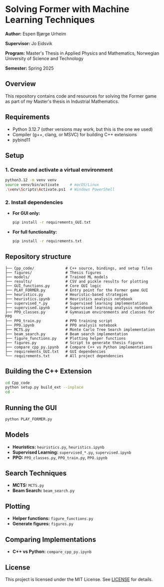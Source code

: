 # Solving Former with Machine Learning Techniques

**Author:** Espen Bjørge Urheim

**Supervisor:** Jo Eidsvik

**Program:** Master's Thesis in Applied Physics and Mathematics, Norwegian University of Science and Technology

**Semester:** Spring 2025

## Overview

This repository contains code and resources for solving the Former game as part of my Master's thesis in Industrial Mathematics.

## Requirements

* Python 3.12.7 (other versions may work, but this is the one we used)
* Compiler (g++, clang, or MSVC) for building C++ extensions
* pybind11

## Setup

### 1. Create and activate a virtual environment

```bash
python3.12 -m venv venv
source venv/bin/activate     # macOS/Linux
.\venv\Scripts\Activate.ps1  # Windows PowerShell
```

### 2. Install dependencies

* **For GUI only:**

  ```bash
  pip install -r requirements_GUI.txt
  ```
* **For full functionality:**

  ```bash
  pip install -r requirements.txt
  ```

## Repository structure

```
├── Cpp_code/              # C++ source, bindings, and setup files
├── figures/               # Thesis figures
├── models/                # Trained ML models
├── results/               # CSV and pickle results for plotting
├── GUI_functions.py       # Core GUI logic
├── PLAY_FORMER.py         # Entry point for the Former game GUI
├── heuristics.py          # Heuristic-based strategies
├── heuristics.ipynb       # Heuristics analysis notebook
├── supervised_*.py        # Supervised learning implementations
├── supervised.ipynb       # Supervised learning analysis notebook
├── PPO_classes.py         # Gymnasium environments and classes for PPO
├── PPO_train.py           # PPO training script
├── PPO.ipynb              # PPO analysis notebook
├── MCTS.py                # Monte Carlo Tree Search implementation
├── beam_search.py         # Beam search implementation
├── figure_functions.py    # Plotting helper functions
├── figures.py             # Script to generate thesis figures
├── compare_cpp_py.ipynb   # Compare C++ vs Python implementations
├── requirements_GUI.txt   # GUI dependencies
└── requirements.txt       # All project dependencies
```

## Building the C++ Extension

```bash
cd Cpp_code
python setup.py build_ext --inplace
cd -
```

## Running the GUI

```bash
python PLAY_FORMER.py
```

## Models

* **Heuristics:** `heuristics.py`, `heuristics.ipynb`
* **Supervised Learning:** `supervised_*.py`, `supervised.ipynb`
* **PPO:** `PPO_classes.py`, `PPO_train.py`, `PPO.ipynb`

## Search Techniques

* **MCTS:** `MCTS.py`
* **Beam Search:** `beam_search.py`

## Plotting

* **Helper functions:** `figure_functions.py`
* **Generate figures:** `figures.py`

## Comparing Implementations

* **C++ vs Python:** `compare_cpp_py.ipynb`

## License

This project is licensed under the MIT License. See [LICENSE](LICENSE) for details.
